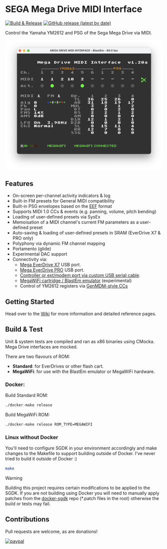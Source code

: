 # SEGA Mega Drive MIDI Interface
[![Build & Release](https://github.com/rhargreaves/mega-drive-midi-interface/actions/workflows/build.yml/badge.svg)](https://github.com/rhargreaves/mega-drive-midi-interface/actions/workflows/build.yml) [![GitHub release (latest by date)](https://img.shields.io/github/v/release/rhargreaves/mega-drive-midi-interface?style=plastic)](https://github.com/rhargreaves/mega-drive-midi-interface/releases)

Control the Yamaha YM2612 and PSG of the Sega Mega Drive via MIDI.

<p align="center">
    <img src="https://github.com/rhargreaves/mega-drive-midi-interface/raw/main/docs/blastem_chan.png" width="600" />
</p>

## Features

- On-screen per-channel activity indicators & log
- Built-in FM presets for General MIDI compatibility
- Built-in PSG envelopes based on the [EEF](https://github.com/rhargreaves/mega-drive-midi-interface/wiki/PSG-Envelopes) format
- Supports MIDI 1.0 CCs & events (e.g. panning, volume, pitch bending)
- Loading of user-defined presets via SysEx
- Memoisation of a MIDI channel's current FM parameters as a user-defined preset
- Auto-saving & loading of user-defined presets in SRAM (EverDrive X7 & PRO only)
- Polyphony via dynamic FM channel mapping
- Portamento (glide)
- Experimental DAC support
- Connectivity via:
  - [Mega EverDrive X7](https://krikzz.com/store/home/33-mega-everdrive-x7.html) USB port.
  - [Mega EverDrive PRO](https://krikzz.com/store/home/59-mega-everdrive-pro.html) USB port.
  - [Controller or ext/modem port via custom USB serial cable](https://github.com/rhargreaves/mega-drive-serial-port#hardware).
  - [MegaWiFi cartridge / BlastEm emulator](https://github.com/rhargreaves/mega-drive-midi-interface/wiki/BlastEm-&-MegaWiFi-Guide) (experimental)
  - Control of YM2612 registers via [GenMDM-style CCs](https://catskullelectronics.com/pages/genmdm-manual)

## Getting Started

Head over to the [Wiki](https://github.com/rhargreaves/mega-drive-midi-interface/wiki/Getting-Started) for more information and detailed reference pages.

## Build & Test

Unit & system tests are compiled and ran as x86 binaries using CMocka. Mega Drive interfaces are mocked.

There are two flavours of ROM:

- **Standard**: for EverDrives or other flash cart.
- **MegaWiFi**: for use with the BlastEm emulator or MegaWiFi hardware.

### Docker:

Build Standard ROM:

```sh
./docker-make release
```

Build MegaWiFi ROM:

```sh
./docker-make release ROM_TYPE=MEGAWIFI
```

### Linux without Docker

You'll need to configure SGDK in your environment accordingly and make changes to the Makefile to support building outside of Docker. I've never tried to build it outside of Docker :)

```sh
make
```

> [!WARNING]
> Building this project requires certain modifications to be applied to the SGDK. If you are not building using Docker you will need to manually apply patches from the [docker-sgdk](https://github.com/rhargreaves/docker-sgdk) repo (*.patch files in the root) otherwise the build or tests may fail.

## Contributions

Pull requests are welcome, as are donations!

[![paypal](https://www.paypalobjects.com/en_US/i/btn/btn_donateCC_LG.gif)](https://www.paypal.com/cgi-bin/webscr?cmd=_s-xclick&hosted_button_id=4VY6LCUMYLD42&source=url)
